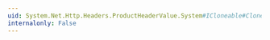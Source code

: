 ```yaml
---
uid: System.Net.Http.Headers.ProductHeaderValue.System#ICloneable#Clone
internalonly: False
---
```

